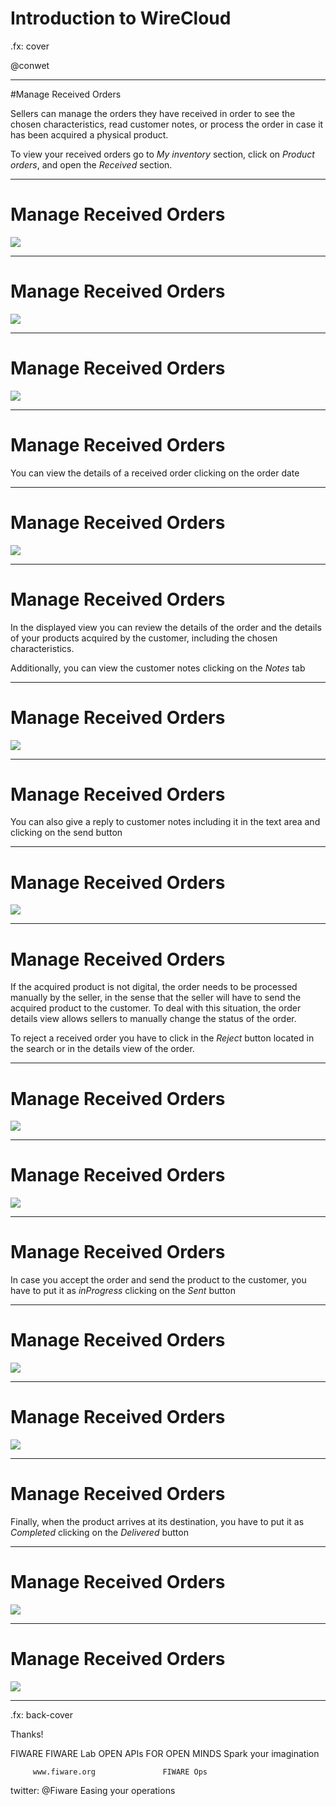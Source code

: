 # Introduction to WireCloud

.fx: cover

@conwet

---
#Manage Received Orders

Sellers can manage the orders they have received in order to see the chosen characteristics, read customer notes, or process the order in case it has been acquired a physical product.

To view your received orders go to *My inventory* section, click on *Product orders*, and open the *Received* section.

---
# Manage Received Orders

![](./images/user/provord1.png  )

---
# Manage Received Orders

![](./images/user/provord2.png  )

---
# Manage Received Orders

![](./images/user/provord3.png  )

---
# Manage Received Orders

You can view the details of a received order clicking on the order date

---
# Manage Received Orders

![](./images/user/provord4.png  )

---
# Manage Received Orders

In the displayed view you can review the details of the order and the details of your products acquired by the customer, including the chosen characteristics.

Additionally, you can view the customer notes clicking on the *Notes* tab

---
# Manage Received Orders

![](./images/user/provord5.png  )

---
# Manage Received Orders

You can also give a reply to customer notes including it in the text area and clicking on the send button

---
# Manage Received Orders

![](./images/user/provord6.png  )

---
# Manage Received Orders

If the acquired product is not digital, the order needs to be processed manually by the seller, in the sense that the seller will have to send the acquired product to the customer. To deal with this situation, the order details view allows sellers to manually change the status of the order.

To reject a received order you have to click in the *Reject* button located in the search or in the details view of the order.

---
# Manage Received Orders

![](./images/user/provord7.png  )

---
# Manage Received Orders

![](./images/user/provord8.png  )

---
# Manage Received Orders

In case you accept the order and send the product to the customer, you have to put it as *inProgress* clicking on the *Sent* button

---
# Manage Received Orders

![](./images/user/provord9.png  )

---
# Manage Received Orders

![](./images/user/provord10.png  )

---
# Manage Received Orders

Finally, when the product arrives at its destination, you have to put it as *Completed* clicking on the *Delivered* button

---
# Manage Received Orders

![](./images/user/provord11.png  )

---
# Manage Received Orders

![](./images/user/provord12.png  )




---

.fx: back-cover

Thanks!

FIWARE                                FIWARE Lab
OPEN APIs FOR OPEN MINDS              Spark your imagination

         www.fiware.org               FIWARE Ops
twitter: @Fiware                      Easing your operations
